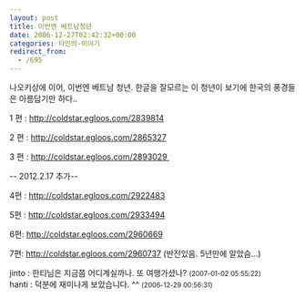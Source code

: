 ```yaml
---
layout: post
title: 이번엔 베트남청년
date: 2006-12-27T02:42:32+00:00
categories: 타인의-이야기
redirect_from:
  - /695
---
```


나오키상에 이어, 이번엔 베트남 청년. 한글을 잘모르는 이 청년이 보기에 한국의 풍경들은 아름답기만 하다..

1 편 : <a href="http://coldstar.egloos.com/2839814" target="bb">http://coldstar.egloos.com/2839814</a>

2 편 : <a href="http://coldstar.egloos.com/2865327" target="bb">http://coldstar.egloos.com/2865327</a>

3 편 : <a href="http://coldstar.egloos.com/2893029" target="bb">http://coldstar.egloos.com/2893029 </a>

-- 2012.2.17 추가--

4편 : <a title="[http://coldstar.egloos.com/2922483]로 이동합니다." href="http://coldstar.egloos.com/2922483" target="_blank">http://coldstar.egloos.com/2922483</a>

5편 : <a title="[http://coldstar.egloos.com/2933494]로 이동합니다." href="http://coldstar.egloos.com/2933494" target="_blank">http://coldstar.egloos.com/2933494</a>

6편: <a title="[http://coldstar.egloos.com/2960669]로 이동합니다." href="http://coldstar.egloos.com/2960669" target="_blank">http://coldstar.egloos.com/2960669

7</a>편: <a title="[http://coldstar.egloos.com/2960737]로 이동합니다." href="http://coldstar.egloos.com/2960737" target="_blank">http://coldstar.egloos.com/2960737</a> (반전있음. 5년만에 알았슴...)
<div id=comments>
<div class=comment>
<!--- cmt:1087 --->
<!--- mail: --->
<!--- parent:0 --->
jinto : 
한티님은 지금쯤 어디계실까나. 또 여행가셨나?
 <small>(2007-01-02 05:55:22)</small>
</div>
<div class=comment>
<!--- cmt:1088 --->
<!--- mail: --->
<!--- parent:0 --->
hanti : 
덕분에 재미나게 보았습니다. ^^
 <small>(2006-12-29 00:56:31)</small>
</div>
</div>
